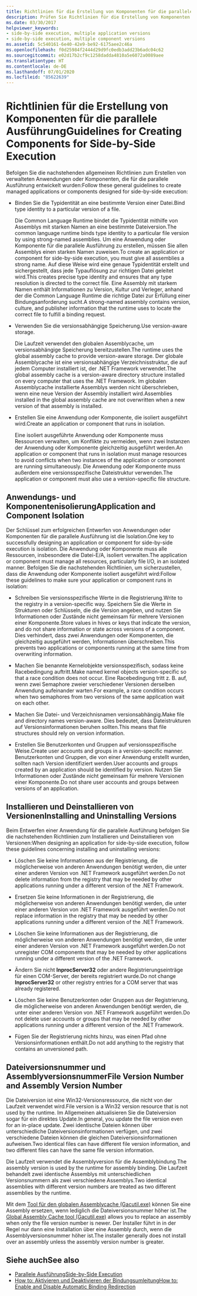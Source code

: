 ```yaml
---
title: Richtlinien für die Erstellung von Komponenten für die parallele Ausführung
description: Prüfen Sie Richtlinien für die Erstellung von Komponenten für die parallele Ausführung. Binden Sie z. B. die Typidentität an eine bestimmte Dateiversion, oder verwenden Sie die versionsabhängige Speicherung.
ms.date: 03/30/2017
helpviewer_keywords:
- side-by-side execution, multiple application versions
- side-by-side execution, multiple component versions
ms.assetid: 5c540161-6e40-42e9-be92-6175aee2c46a
ms.openlocfilehash: f0d25984f2444d29d9fc0edb3add23b6adc04c62
ms.sourcegitcommit: e02d17b2cf9c1258dadda4810a5e6072a0089aee
ms.translationtype: HT
ms.contentlocale: de-DE
ms.lasthandoff: 07/01/2020
ms.locfileid: "85622639"
---
```

# <a name="guidelines-for-creating-components-for-side-by-side-execution"></a><span data-ttu-id="acefe-104">Richtlinien für die Erstellung von Komponenten für die parallele Ausführung</span><span class="sxs-lookup"><span data-stu-id="acefe-104">Guidelines for Creating Components for Side-by-Side Execution</span></span>
<span data-ttu-id="acefe-105">Befolgen Sie die nachstehenden allgemeinen Richtlinien zum Erstellen von verwalteten Anwendungen oder Komponenten, die für die parallele Ausführung entwickelt wurden:</span><span class="sxs-lookup"><span data-stu-id="acefe-105">Follow these general guidelines to create managed applications or components designed for side-by-side execution:</span></span>  
  
- <span data-ttu-id="acefe-106">Binden Sie die Typidentität an eine bestimmte Version einer Datei.</span><span class="sxs-lookup"><span data-stu-id="acefe-106">Bind type identity to a particular version of a file.</span></span>  
  
     <span data-ttu-id="acefe-107">Die Common Language Runtime bindet die Typidentität mithilfe von Assemblys mit starken Namen an eine bestimmte Dateiversion.</span><span class="sxs-lookup"><span data-stu-id="acefe-107">The common language runtime binds type identity to a particular file version by using strong-named assemblies.</span></span> <span data-ttu-id="acefe-108">Um eine Anwendung oder Komponente für die parallele Ausführung zu erstellen, müssen Sie allen Assemblys einen starken Namen zuweisen.</span><span class="sxs-lookup"><span data-stu-id="acefe-108">To create an application or component for side-by-side execution, you must give all assemblies a strong name.</span></span> <span data-ttu-id="acefe-109">Auf diese Weise wird eine genaue Typidentität erstellt und sichergestellt, dass jede Typauflösung zur richtigen Datei geleitet wird.</span><span class="sxs-lookup"><span data-stu-id="acefe-109">This creates precise type identity and ensures that any type resolution is directed to the correct file.</span></span> <span data-ttu-id="acefe-110">Eine Assembly mit starkem Namen enthält Informationen zu Version, Kultur und Verleger, anhand der die Common Language Runtime die richtige Datei zur Erfüllung einer Bindungsanforderung sucht.</span><span class="sxs-lookup"><span data-stu-id="acefe-110">A strong-named assembly contains version, culture, and publisher information that the runtime uses to locate the correct file to fulfill a binding request.</span></span>  
  
- <span data-ttu-id="acefe-111">Verwenden Sie die versionsabhängige Speicherung.</span><span class="sxs-lookup"><span data-stu-id="acefe-111">Use version-aware storage.</span></span>  
  
     <span data-ttu-id="acefe-112">Die Laufzeit verwendet den globalen Assemblycache, um versionsabhängige Speicherung bereitzustellen.</span><span class="sxs-lookup"><span data-stu-id="acefe-112">The runtime uses the global assembly cache to provide version-aware storage.</span></span> <span data-ttu-id="acefe-113">Der globale Assemblycache ist eine versionsabhängige Verzeichnisstruktur, die auf jedem Computer installiert ist, der .NET Framework verwendet.</span><span class="sxs-lookup"><span data-stu-id="acefe-113">The global assembly cache is a version-aware directory structure installed on every computer that uses the .NET Framework.</span></span> <span data-ttu-id="acefe-114">Im globalen Assemblycache installierte Assemblys werden nicht überschrieben, wenn eine neue Version der Assembly installiert wird.</span><span class="sxs-lookup"><span data-stu-id="acefe-114">Assemblies installed in the global assembly cache are not overwritten when a new version of that assembly is installed.</span></span>  
  
- <span data-ttu-id="acefe-115">Erstellen Sie eine Anwendung oder Komponente, die isoliert ausgeführt wird.</span><span class="sxs-lookup"><span data-stu-id="acefe-115">Create an application or component that runs in isolation.</span></span>  
  
     <span data-ttu-id="acefe-116">Eine isoliert ausgeführte Anwendung oder Komponente muss Ressourcen verwalten, um Konflikte zu vermeiden, wenn zwei Instanzen der Anwendung oder Komponente gleichzeitig ausgeführt werden.</span><span class="sxs-lookup"><span data-stu-id="acefe-116">An application or component that runs in isolation must manage resources to avoid conflicts when two instances of the application or component are running simultaneously.</span></span> <span data-ttu-id="acefe-117">Die Anwendung oder Komponente muss außerdem eine versionsspezifische Dateistruktur verwenden.</span><span class="sxs-lookup"><span data-stu-id="acefe-117">The application or component must also use a version-specific file structure.</span></span>  
  
## <a name="application-and-component-isolation"></a><span data-ttu-id="acefe-118">Anwendungs- und Komponentenisolierung</span><span class="sxs-lookup"><span data-stu-id="acefe-118">Application and Component Isolation</span></span>  
 <span data-ttu-id="acefe-119">Der Schlüssel zum erfolgreichen Entwerfen von Anwendungen oder Komponenten für die parallele Ausführung ist die Isolation.</span><span class="sxs-lookup"><span data-stu-id="acefe-119">One key to successfully designing an application or component for side-by-side execution is isolation.</span></span> <span data-ttu-id="acefe-120">Die Anwendung oder Komponente muss alle Ressourcen, insbesondere die Datei-E/A, isoliert verwalten.</span><span class="sxs-lookup"><span data-stu-id="acefe-120">The application or component must manage all resources, particularly file I/O, in an isolated manner.</span></span> <span data-ttu-id="acefe-121">Befolgen Sie die nachstehenden Richtlinien, um sicherzustellen, dass die Anwendung oder Komponente isoliert ausgeführt wird:</span><span class="sxs-lookup"><span data-stu-id="acefe-121">Follow these guidelines to make sure your application or component runs in isolation:</span></span>  
  
- <span data-ttu-id="acefe-122">Schreiben Sie versionsspezifische Werte in die Registrierung.</span><span class="sxs-lookup"><span data-stu-id="acefe-122">Write to the registry in a version-specific way.</span></span> <span data-ttu-id="acefe-123">Speichern Sie die Werte in Strukturen oder Schlüsseln, die die Version angeben, und nutzen Sie Informationen oder Zustände nicht gemeinsam für mehrere Versionen einer Komponente.</span><span class="sxs-lookup"><span data-stu-id="acefe-123">Store values in hives or keys that indicate the version, and do not share information or state across versions of a component.</span></span> <span data-ttu-id="acefe-124">Dies verhindert, dass zwei Anwendungen oder Komponenten, die gleichzeitig ausgeführt werden, Informationen überschreiben.</span><span class="sxs-lookup"><span data-stu-id="acefe-124">This prevents two applications or components running at the same time from overwriting information.</span></span>  
  
- <span data-ttu-id="acefe-125">Machen Sie benannte Kernelobjekte versionsspezifisch, sodass keine Racebedingung auftritt.</span><span class="sxs-lookup"><span data-stu-id="acefe-125">Make named kernel objects version-specific so that a race condition does not occur.</span></span> <span data-ttu-id="acefe-126">Eine Racebedingung tritt z. B. auf, wenn zwei Semaphore zweier verschiedener Versionen derselben Anwendung aufeinander warten.</span><span class="sxs-lookup"><span data-stu-id="acefe-126">For example, a race condition occurs when two semaphores from two versions of the same application wait on each other.</span></span>  
  
- <span data-ttu-id="acefe-127">Machen Sie Datei- und Verzeichnisnamen versionsabhängig.</span><span class="sxs-lookup"><span data-stu-id="acefe-127">Make file and directory names version-aware.</span></span> <span data-ttu-id="acefe-128">Dies bedeutet, dass Dateistrukturen auf Versionsinformationen beruhen sollten.</span><span class="sxs-lookup"><span data-stu-id="acefe-128">This means that file structures should rely on version information.</span></span>  
  
- <span data-ttu-id="acefe-129">Erstellen Sie Benutzerkonten und Gruppen auf versionsspezifische Weise.</span><span class="sxs-lookup"><span data-stu-id="acefe-129">Create user accounts and groups in a version-specific manner.</span></span> <span data-ttu-id="acefe-130">Benutzerkonten und Gruppen, die von einer Anwendung erstellt wurden, sollten nach Version identifiziert werden.</span><span class="sxs-lookup"><span data-stu-id="acefe-130">User accounts and groups created by an application should be identified by version.</span></span> <span data-ttu-id="acefe-131">Nutzen Sie Informationen oder Zustände nicht gemeinsam für mehrere Versionen einer Komponente.</span><span class="sxs-lookup"><span data-stu-id="acefe-131">Do not share user accounts and groups between versions of an application.</span></span>  
  
## <a name="installing-and-uninstalling-versions"></a><span data-ttu-id="acefe-132">Installieren und Deinstallieren von Versionen</span><span class="sxs-lookup"><span data-stu-id="acefe-132">Installing and Uninstalling Versions</span></span>  
 <span data-ttu-id="acefe-133">Beim Entwerfen einer Anwendung für die parallele Ausführung befolgen Sie die nachstehenden Richtlinien zum Installieren und Deinstallieren von Versionen:</span><span class="sxs-lookup"><span data-stu-id="acefe-133">When designing an application for side-by-side execution, follow these guidelines concerning installing and uninstalling versions:</span></span>  
  
- <span data-ttu-id="acefe-134">Löschen Sie keine Informationen aus der Registrierung, die möglicherweise von anderen Anwendungen benötigt werden, die unter einer anderen Version von .NET Framework ausgeführt werden.</span><span class="sxs-lookup"><span data-stu-id="acefe-134">Do not delete information from the registry that may be needed by other applications running under a different version of the .NET Framework.</span></span>  
  
- <span data-ttu-id="acefe-135">Ersetzen Sie keine Informationen in der Registrierung, die möglicherweise von anderen Anwendungen benötigt werden, die unter einer anderen Version von .NET Framework ausgeführt werden.</span><span class="sxs-lookup"><span data-stu-id="acefe-135">Do not replace information in the registry that may be needed by other applications running under a different version of the .NET Framework.</span></span>  
  
- <span data-ttu-id="acefe-136">Löschen Sie keine Informationen aus der Registrierung, die möglicherweise von anderen Anwendungen benötigt werden, die unter einer anderen Version von .NET Framework ausgeführt werden.</span><span class="sxs-lookup"><span data-stu-id="acefe-136">Do not unregister COM components that may be needed by other applications running under a different version of the .NET Framework.</span></span>  
  
- <span data-ttu-id="acefe-137">Ändern Sie nicht **InprocServer32** oder andere Registrierungseinträge für einen COM-Server, der bereits registriert wurde.</span><span class="sxs-lookup"><span data-stu-id="acefe-137">Do not change **InprocServer32** or other registry entries for a COM server that was already registered.</span></span>  
  
- <span data-ttu-id="acefe-138">Löschen Sie keine Benutzerkonten oder Gruppen aus der Registrierung, die möglicherweise von anderen Anwendungen benötigt werden, die unter einer anderen Version von .NET Framework ausgeführt werden.</span><span class="sxs-lookup"><span data-stu-id="acefe-138">Do not delete user accounts or groups that may be needed by other applications running under a different version of the .NET Framework.</span></span>  
  
- <span data-ttu-id="acefe-139">Fügen Sie der Registrierung nichts hinzu, was einen Pfad ohne Versionsinformationen enthält.</span><span class="sxs-lookup"><span data-stu-id="acefe-139">Do not add anything to the registry that contains an unversioned path.</span></span>  
  
## <a name="file-version-number-and-assembly-version-number"></a><span data-ttu-id="acefe-140">Dateiversionsnummer und Assemblyversionsnummer</span><span class="sxs-lookup"><span data-stu-id="acefe-140">File Version Number and Assembly Version Number</span></span>  
 <span data-ttu-id="acefe-141">Die Dateiversion ist eine Win32-Versionsressource, die nicht von der Laufzeit verwendet wird.</span><span class="sxs-lookup"><span data-stu-id="acefe-141">File version is a Win32 version resource that is not used by the runtime.</span></span> <span data-ttu-id="acefe-142">Im Allgemeinen aktualisieren Sie die Dateiversion sogar für ein direktes Update.</span><span class="sxs-lookup"><span data-stu-id="acefe-142">In general, you update the file version even for an in-place update.</span></span> <span data-ttu-id="acefe-143">Zwei identische Dateien können über unterschiedliche Dateiversionsinformationen verfügen, und zwei verschiedene Dateien können die gleichen Dateiversionsinformationen aufweisen.</span><span class="sxs-lookup"><span data-stu-id="acefe-143">Two identical files can have different file version information, and two different files can have the same file version information.</span></span>  
  
 <span data-ttu-id="acefe-144">Die Laufzeit verwendet die Assemblyversion für die Assemblybindung.</span><span class="sxs-lookup"><span data-stu-id="acefe-144">The assembly version is used by the runtime for assembly binding.</span></span> <span data-ttu-id="acefe-145">Die Laufzeit behandelt zwei identische Assemblys mit unterschiedlichen Versionsnummern als zwei verschiedene Assemblys.</span><span class="sxs-lookup"><span data-stu-id="acefe-145">Two identical assemblies with different version numbers are treated as two different assemblies by the runtime.</span></span>  
  
 <span data-ttu-id="acefe-146">Mit dem [Tool für den globalen Assemblycache (Gacutil.exe)](../tools/gacutil-exe-gac-tool.md) können Sie eine Assembly ersetzen, wenn lediglich die Dateiversionsnummer höher ist.</span><span class="sxs-lookup"><span data-stu-id="acefe-146">The [Global Assembly Cache tool (Gacutil.exe)](../tools/gacutil-exe-gac-tool.md) allows you to replace an assembly when only the file version number is newer.</span></span> <span data-ttu-id="acefe-147">Der Installer führt in in der Regel nur dann eine Installation über eine Assembly durch, wenn die Assemblyversionsnummer höher ist.</span><span class="sxs-lookup"><span data-stu-id="acefe-147">The installer generally does not install over an assembly unless the assembly version number is greater.</span></span>  
  
## <a name="see-also"></a><span data-ttu-id="acefe-148">Siehe auch</span><span class="sxs-lookup"><span data-stu-id="acefe-148">See also</span></span>

- [<span data-ttu-id="acefe-149">Parallele Ausführung</span><span class="sxs-lookup"><span data-stu-id="acefe-149">Side-by-Side Execution</span></span>](side-by-side-execution.md)
- [<span data-ttu-id="acefe-150">How to: Aktivieren und Deaktivieren der Bindungsumleitung</span><span class="sxs-lookup"><span data-stu-id="acefe-150">How to: Enable and Disable Automatic Binding Redirection</span></span>](../configure-apps/how-to-enable-and-disable-automatic-binding-redirection.md)
